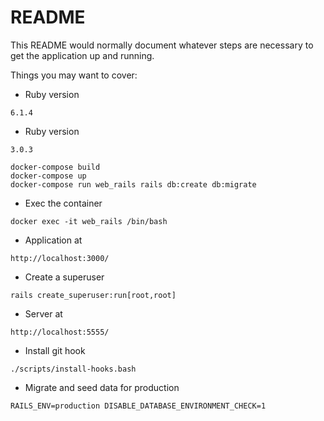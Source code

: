 # README

This README would normally document whatever steps are necessary to get the
application up and running.

Things you may want to cover:
* Ruby version
```
6.1.4
```

* Ruby version
```
3.0.3
```
```
docker-compose build
docker-compose up
docker-compose run web_rails rails db:create db:migrate
```

* Exec the container
```
docker exec -it web_rails /bin/bash
```

* Application at
```
http://localhost:3000/
```

* Create a superuser
```
rails create_superuser:run[root,root]
```

* Server at
```
http://localhost:5555/
```

* Install git hook
```
./scripts/install-hooks.bash
```

* Migrate and seed data for production
```
RAILS_ENV=production DISABLE_DATABASE_ENVIRONMENT_CHECK=1
```